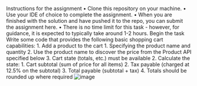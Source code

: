 
Instructions for the assignment
	• Clone this repository on your machine.
	• Use your IDE of choice to complete the assignment.
	• When you are finished with the solution and have pushed it to the repo, you can submit the assignment here.
	• There is no time limit for this task - however, for guidance, it is expected to typically take around 1-2 hours.
Begin the task
Write some code that provides the following basic shopping cart capabilities:
	1. Add a product to the cart
		1. Specifying the product name and quantity
		2. Use the product name to discover the price from the Product API specified below
		3. Cart state (totals, etc.) must be available
	2. Calculate the state:
		1. Cart subtotal (sum of price for all items)
		2. Tax payable (charged at 12.5% on the subtotal)
		3. Total payable (subtotal + tax)
		4. Totals should be rounded up where required
![image](https://github.com/codekurian/interview/assets/159957321/7ea74004-e8e7-45ec-b4be-4e61b4541f29)
